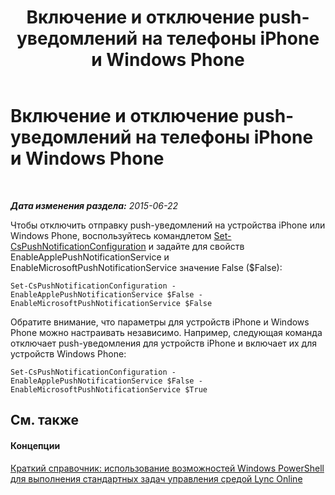 ﻿---
title: Включение и отключение push-уведомлений на телефоны iPhone и Windows Phone
TOCTitle: Включение и отключение push-уведомлений на телефоны iPhone и Windows Phone
ms:assetid: 64482dcb-6354-4fb5-a2e4-1564b3d0e047
ms:mtpsurl: https://technet.microsoft.com/ru-ru/library/Dn362792(v=OCS.15)
ms:contentKeyID: 56270564
ms.date: 06/01/2017
mtps_version: v=OCS.15
ms.translationtype: HT
---

# Включение и отключение push-уведомлений на телефоны iPhone и Windows Phone

 

_**Дата изменения раздела:** 2015-06-22_

Чтобы отключить отправку push-уведомлений на устройства iPhone или Windows Phone, воспользуйтесь командлетом [Set-CsPushNotificationConfiguration](set-cspushnotificationconfiguration.md) и задайте для свойств EnableApplePushNotificationService и EnableMicrosoftPushNotificationService значение False ($False):

    Set-CsPushNotificationConfiguration -EnableApplePushNotificationService $False -EnableMicrosoftPushNotificationService $False

Обратите внимание, что параметры для устройств iPhone и Windows Phone можно настраивать независимо. Например, следующая команда отключает push-уведомления для устройств iPhone и включает их для устройств Windows Phone:

    Set-CsPushNotificationConfiguration -EnableApplePushNotificationService $False -EnableMicrosoftPushNotificationService $True

## См. также

#### Концепции

[Краткий справочник: использование возможностей Windows PowerShell для выполнения стандартных задач управления средой Lync Online](quick-reference-using-windows-powershell-to-do-common-skype-for-business-online-management-tasks.md)

